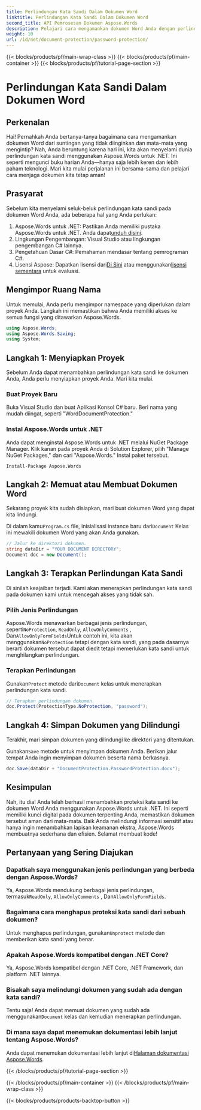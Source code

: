 ```yaml
---
title: Perlindungan Kata Sandi Dalam Dokumen Word
linktitle: Perlindungan Kata Sandi Dalam Dokumen Word
second_title: API Pemrosesan Dokumen Aspose.Words
description: Pelajari cara mengamankan dokumen Word Anda dengan perlindungan kata sandi menggunakan Aspose.Words untuk .NET dalam panduan langkah demi langkah terperinci ini.
weight: 10
url: /id/net/document-protection/password-protection/
---
```


{{< blocks/products/pf/main-wrap-class >}}
{{< blocks/products/pf/main-container >}}
{{< blocks/products/pf/tutorial-page-section >}}

# Perlindungan Kata Sandi Dalam Dokumen Word

## Perkenalan

Hai! Pernahkah Anda bertanya-tanya bagaimana cara mengamankan dokumen Word dari suntingan yang tidak diinginkan dan mata-mata yang mengintip? Nah, Anda beruntung karena hari ini, kita akan menyelami dunia perlindungan kata sandi menggunakan Aspose.Words untuk .NET. Ini seperti mengunci buku harian Anda—hanya saja lebih keren dan lebih paham teknologi. Mari kita mulai perjalanan ini bersama-sama dan pelajari cara menjaga dokumen kita tetap aman!

## Prasyarat

Sebelum kita menyelami seluk-beluk perlindungan kata sandi pada dokumen Word Anda, ada beberapa hal yang Anda perlukan:

1.  Aspose.Words untuk .NET: Pastikan Anda memiliki pustaka Aspose.Words untuk .NET. Anda dapat[unduh disini](https://releases.aspose.com/words/net/).
2. Lingkungan Pengembangan: Visual Studio atau lingkungan pengembangan C# lainnya.
3. Pengetahuan Dasar C#: Pemahaman mendasar tentang pemrograman C#.
4.  Lisensi Aspose: Dapatkan lisensi dari[Di Sini](https://purchase.aspose.com/buy) atau menggunakan[lisensi sementara](https://purchase.aspose.com/temporary-license/) untuk evaluasi.

## Mengimpor Ruang Nama

Untuk memulai, Anda perlu mengimpor namespace yang diperlukan dalam proyek Anda. Langkah ini memastikan bahwa Anda memiliki akses ke semua fungsi yang ditawarkan Aspose.Words.

```csharp
using Aspose.Words;
using Aspose.Words.Saving;
using System;
```

## Langkah 1: Menyiapkan Proyek

Sebelum Anda dapat menambahkan perlindungan kata sandi ke dokumen Anda, Anda perlu menyiapkan proyek Anda. Mari kita mulai.

### Buat Proyek Baru

Buka Visual Studio dan buat Aplikasi Konsol C# baru. Beri nama yang mudah diingat, seperti "WordDocumentProtection."

### Instal Aspose.Words untuk .NET

Anda dapat menginstal Aspose.Words untuk .NET melalui NuGet Package Manager. Klik kanan pada proyek Anda di Solution Explorer, pilih "Manage NuGet Packages," dan cari "Aspose.Words." Instal paket tersebut.

```shell
Install-Package Aspose.Words
```

## Langkah 2: Memuat atau Membuat Dokumen Word

Sekarang proyek kita sudah disiapkan, mari buat dokumen Word yang dapat kita lindungi.

 Di dalam kamu`Program.cs` file, inisialisasi instance baru dari`Document` Kelas ini mewakili dokumen Word yang akan Anda gunakan.

```csharp
// Jalur ke direktori dokumen.
string dataDir = "YOUR DOCUMENT DIRECTORY";
Document doc = new Document();
```

## Langkah 3: Terapkan Perlindungan Kata Sandi

Di sinilah keajaiban terjadi. Kami akan menerapkan perlindungan kata sandi pada dokumen kami untuk mencegah akses yang tidak sah.

### Pilih Jenis Perlindungan

 Aspose.Words menawarkan berbagai jenis perlindungan, seperti`NoProtection`, `ReadOnly`, `AllowOnlyComments` , Dan`AllowOnlyFormFields`Untuk contoh ini, kita akan menggunakan`NoProtection` tetapi dengan kata sandi, yang pada dasarnya berarti dokumen tersebut dapat diedit tetapi memerlukan kata sandi untuk menghilangkan perlindungan.

### Terapkan Perlindungan

 Gunakan`Protect` metode dari`Document` kelas untuk menerapkan perlindungan kata sandi. 

```csharp
// Terapkan perlindungan dokumen.
doc.Protect(ProtectionType.NoProtection, "password");
```

## Langkah 4: Simpan Dokumen yang Dilindungi

Terakhir, mari simpan dokumen yang dilindungi ke direktori yang ditentukan.


 Gunakan`Save` metode untuk menyimpan dokumen Anda. Berikan jalur tempat Anda ingin menyimpan dokumen beserta nama berkasnya.

```csharp
doc.Save(dataDir + "DocumentProtection.PasswordProtection.docx");
```

## Kesimpulan

Nah, itu dia! Anda telah berhasil menambahkan proteksi kata sandi ke dokumen Word Anda menggunakan Aspose.Words untuk .NET. Ini seperti memiliki kunci digital pada dokumen terpenting Anda, memastikan dokumen tersebut aman dari mata-mata. Baik Anda melindungi informasi sensitif atau hanya ingin menambahkan lapisan keamanan ekstra, Aspose.Words membuatnya sederhana dan efisien. Selamat membuat kode!

## Pertanyaan yang Sering Diajukan

### Dapatkah saya menggunakan jenis perlindungan yang berbeda dengan Aspose.Words?

Ya, Aspose.Words mendukung berbagai jenis perlindungan, termasuk`ReadOnly`, `AllowOnlyComments` , Dan`AllowOnlyFormFields`.

### Bagaimana cara menghapus proteksi kata sandi dari sebuah dokumen?

 Untuk menghapus perlindungan, gunakan`Unprotect` metode dan memberikan kata sandi yang benar.

### Apakah Aspose.Words kompatibel dengan .NET Core?

Ya, Aspose.Words kompatibel dengan .NET Core, .NET Framework, dan platform .NET lainnya.

### Bisakah saya melindungi dokumen yang sudah ada dengan kata sandi?

 Tentu saja! Anda dapat memuat dokumen yang sudah ada menggunakan`Document` kelas dan kemudian menerapkan perlindungan.

### Di mana saya dapat menemukan dokumentasi lebih lanjut tentang Aspose.Words?

 Anda dapat menemukan dokumentasi lebih lanjut di[Halaman dokumentasi Aspose.Words](https://reference.aspose.com/words/net/).

{{< /blocks/products/pf/tutorial-page-section >}}

{{< /blocks/products/pf/main-container >}}
{{< /blocks/products/pf/main-wrap-class >}}

{{< blocks/products/products-backtop-button >}}
